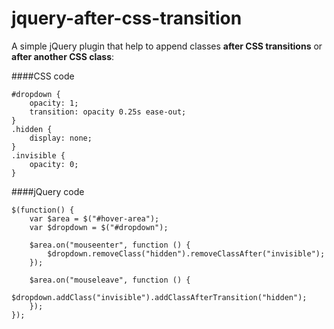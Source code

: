 jquery-after-css-transition
===========================

A simple jQuery plugin that help to append classes **after CSS transitions** or **after another CSS class**:

####CSS code

```
#dropdown {
	opacity: 1;
	transition: opacity 0.25s ease-out;
}
.hidden {
	display: none;
}
.invisible {
	opacity: 0;
}
```

####jQuery code

```
$(function() {
    var $area = $("#hover-area");
	var $dropdown = $("#dropdown");

	$area.on("mouseenter", function () {
	    $dropdown.removeClass("hidden").removeClassAfter("invisible");
	});
	
	$area.on("mouseleave", function () {
	    $dropdown.addClass("invisible").addClassAfterTransition("hidden");
	});
});
    
```